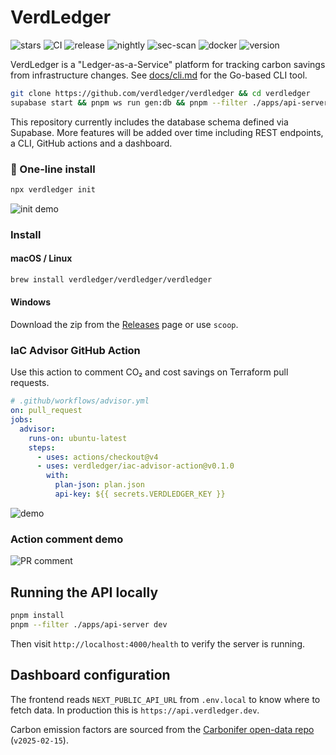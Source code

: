 # VerdLedger
![stars](https://img.shields.io/github/stars/verdledger/verdledger)
![CI](https://github.com/verdledger/verdledger/actions/workflows/action-ci.yml/badge.svg)
![release](https://github.com/verdledger/verdledger/actions/workflows/release.yml/badge.svg)
![nightly](https://github.com/verdledger/verdledger/actions/workflows/refresh.yml/badge.svg)
![sec-scan](https://github.com/verdledger/verdledger/actions/workflows/scan.yml/badge.svg)
![docker](https://img.shields.io/docker/pulls/verdledger/verdledger)
![version](https://img.shields.io/github/v/release/verdledger/verdledger)

VerdLedger is a "Ledger-as-a-Service" platform for tracking carbon savings from infrastructure changes.
See [docs/cli.md](docs/cli.md) for the Go-based CLI tool.

```bash
git clone https://github.com/verdledger/verdledger && cd verdledger
supabase start && pnpm ws run gen:db && pnpm --filter ./apps/api-server dev
```

This repository currently includes the database schema defined via Supabase. More features will be added over time including REST endpoints, a CLI, GitHub actions and a dashboard.

### 💚 One-line install

```bash
npx verdledger init
```

![init demo](docs/init.gif)

### Install

#### macOS / Linux

```sh
brew install verdledger/verdledger/verdledger
```

#### Windows

Download the zip from the [Releases](https://github.com/<user>/verdledger/releases) page or use `scoop`.

### IaC Advisor GitHub Action

Use this action to comment CO₂ and cost savings on Terraform pull requests.

```yaml
# .github/workflows/advisor.yml
on: pull_request
jobs:
  advisor:
    runs-on: ubuntu-latest
    steps:
      - uses: actions/checkout@v4
      - uses: verdledger/iac-advisor-action@v0.1.0
        with:
          plan-json: plan.json
          api-key: ${{ secrets.VERDLEDGER_KEY }}
```

![demo](docs/demo.gif)


### Action comment demo

![PR comment](docs/demo.gif)

## Running the API locally

```bash
pnpm install
pnpm --filter ./apps/api-server dev
```

Then visit `http://localhost:4000/health` to verify the server is running.

## Dashboard configuration

The frontend reads `NEXT_PUBLIC_API_URL` from `.env.local` to know where to
fetch data. In production this is `https://api.verdledger.dev`.

Carbon emission factors are sourced from the [Carbonifer open-data repo](https://github.com/carbonifer-open-data/carbonifer) (`v2025-02-15`).
